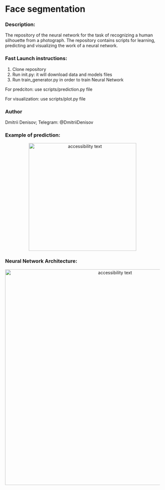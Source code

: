 # Face segmentation

### Description:
The repository of the neural network for the task of recognizing a human silhouette from a photograph. The repository contains scripts for learning, predicting and visualizing the work of a neural network.
### Fast Launch instructions:

1. Clone repository 
2. Run init.py: it will download data and models files
3. Run train_generator.py in order to train Neural Network

For predciton: use scripts/prediction.py file 

For visualization: use scripts/plot.py file

### Author
Dmitrii Denisov; 
Telegram: @DmitriiDenisov

### Example of prediction:
<p align="center">
  <img src="https://psv4.userapi.com/c848320/u6729856/docs/d2/5f52966d2ba6/ex_1.png?extra=FGlukA5f8Atn-ZwQ-dfkh7O73lEPo_By4tNi8oF3y9hTExoqNNaYozspDAvqk9NiGYCY2R843P6xmIixXJOz3UUyBdDFVshkdqrszVS3HyWkH-Nl2hOv9jk5WAMpsE0c3yMeapoeROh7_kBvQvFrMw" width="350" alt="accessibility text">
</p>

### Neural Network Architecture:
<p align="center">
  <img src="https://psv4.userapi.com/c848324/u6729856/docs/d13/400a84701552/my_final_model_2.png?extra=xLjBkp2fu0fMmTUEbgmCGU1bYB60alsjxhY3tJEzJrGXXOXVWtlLgH9dddTOcJ5ThH5s-NGS-I0vXOoFQfObbdd7B16gjsG0OWXT71R9qjfFRZo-JGr6Dm7puM2v8ZNTUbSo2XjOVWGh39gP" width="700" alt="accessibility text">
</p>
